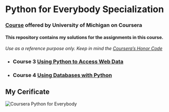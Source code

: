 # Python for Everybody Specialization
###  [Course](https://www.coursera.org/specializations/python) offered by University of Michigan on Coursera

#### This repository contains my solutions for the assignments in this course.
*Use as a reference purpose only. Keep in mind the [Coursera’s Honor Code](https://learner.coursera.help/hc/en-us/articles/209818863)*

* ### Course 3 [Using Python to Access Web Data](https://github.com/ABD-01/Python-for-Everybody/tree/master/Using-Python-to-Access-Web-Data)
* ### Course 4 [Using Databases with Python](https://github.com/ABD-01/Python-for-Everybody/tree/master/Using-Databases-with-Python)


## My Cerificate
![Coursera Python for Everybody](https://user-images.githubusercontent.com/63636498/86027038-d2329580-ba4d-11ea-8aaa-543cb491e232.jpg)

